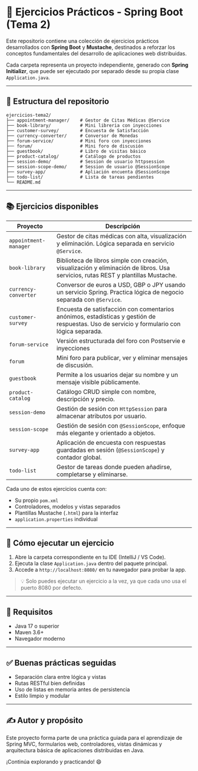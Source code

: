 # 📘 Ejercicios Prácticos - Spring Boot (Tema 2)

Este repositorio contiene una colección de ejercicios prácticos desarrollados con **Spring Boot** y **Mustache**, destinados a reforzar los conceptos fundamentales del desarrollo de aplicaciones web distribuidas.

Cada carpeta representa un proyecto independiente, generado con **Spring Initializr**, que puede ser ejecutado por separado desde su propia clase `Application.java`.

---

## 📁 Estructura del repositorio

```
ejercicios-tema2/
├── appointment-manager/    # Gestor de Citas Médicas @Service
├── book-library/           # Mini libreria con inyecciones 
├── customer-survey/        # Encuesta de Satisfacción
├── currency-converter/     # Conversor de Monedas
├── forum-service/          # Mini foro con inyecciones
├── forum/                  # Mini foro de discusión
├── guestbook/              # Libro de visitas básico
├── product-catalog/        # Catálogo de productos
├── session-demo/           # Session de usuario httpsession
├── session-scope-demo/     # Session de usuario @SessionScope
├── survey-app/             # Apliación encuenta @SessionScope
├── todo-list/              # Lista de tareas pendientes
└── README.md
```

---

## 📚 Ejercicios disponibles

| Proyecto           | Descripción                                                                 |
|--------------------|-----------------------------------------------------------------------------|
| `appointment-manager`  | Gestor de citas médicas con alta, visualización y eliminación. Lógica separada en servicio `@Service`. |
| `book-library`     | Biblioteca de libros simple con creación, visualización y eliminación de libros. Usa servicios, rutas REST y plantillas Mustache. |
| `currency-converter`   | Conversor de euros a USD, GBP o JPY usando un servicio Spring. Practica lógica de negocio separada con `@Service`. |
| `customer-survey`  | Encuesta de satisfacción con comentarios anónimos, estadísticas y gestión de respuestas. Uso de servicio y formulario con lógica separada. |
| `forum-service`    | Versión estructurada del foro con Postservie e inyecciones                 |
| `forum`            | Mini foro para publicar, ver y eliminar mensajes de discusión.             |
| `guestbook`        | Permite a los usuarios dejar su nombre y un mensaje visible públicamente.  |
| `product-catalog`  | Catálogo CRUD simple con nombre, descripción y precio.                     |
| `session-demo`     | Gestión de sesión con `HttpSession` para almacenar atributos por usuario.  |
| `session-scope`    | Gestión de sesión con `@SessionScope`, enfoque más elegante y orientado a objetos. |
| `survey-app`           | Aplicación de encuesta con respuestas guardadas en sesión (`@SessionScope`) y contador global. |
| `todo-list`        | Gestor de tareas donde pueden añadirse, completarse y eliminarse.          |

Cada uno de estos ejercicios cuenta con:
- Su propio `pom.xml`
- Controladores, modelos y vistas separados
- Plantillas Mustache (`.html`) para la interfaz
- `application.properties` individual

---

## 🚀 Cómo ejecutar un ejercicio

1. Abre la carpeta correspondiente en tu IDE (IntelliJ / VS Code).
2. Ejecuta la clase `Application.java` dentro del paquete principal.
3. Accede a `http://localhost:8080/` en tu navegador para probar la app.

> 💡 Solo puedes ejecutar un ejercicio a la vez, ya que cada uno usa el puerto 8080 por defecto.

---

## 📌 Requisitos

- Java 17 o superior
- Maven 3.6+
- Navegador moderno

---

## ✅ Buenas prácticas seguidas

- Separación clara entre lógica y vistas
- Rutas RESTful bien definidas
- Uso de listas en memoria antes de persistencia
- Estilo limpio y modular

---

## ✍️ Autor y propósito

Este proyecto forma parte de una práctica guiada para el aprendizaje de Spring MVC, formularios web, controladores, vistas dinámicas y arquitectura básica de aplicaciones distribuidas en Java.

¡Continúa explorando y practicando! 😄